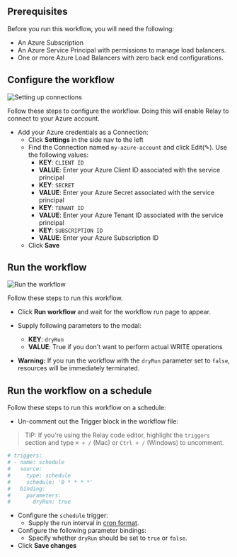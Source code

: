 ## Prerequisites

Before you run this workflow, you will need the following:  
- An Azure Subscription  
- An Azure Service Principal with permissions to manage load balancers.  
- One or more Azure Load Balancers with zero back end configurations.  

## Configure the workflow  

![Setting up connections](/azure-delete-empty-loadbalancers/media/connections.gif)

Follow these steps to configure the workflow. Doing this will enable Relay to connect to your Azure account. 

- Add your Azure credentials as a Connection:  
   - Click **Settings** in the side nav to the left
   - Find the Connection named `my-azure-account` and click Edit(✎). Use the following values:  
      - **KEY**: `CLIENT ID`  
      - **VALUE**: Enter your Azure Client ID associated with the service principal  
      - **KEY**: `SECRET`  
      - **VALUE**: Enter your Azure Secret associated with the service principal  
      - **KEY**: `TENANT ID`  
      - **VALUE**: Enter your Azure Tenant ID associated with the service principal    
      - **KEY**: `SUBSCRIPTION ID`  
      - **VALUE**: Enter your Azure Subscription ID   
   - Click **Save**  


## Run the workflow

![Run the workflow](/azure-delete-empty-loadbalancers/media/run-azure-lb.gif)

Follow these steps to run this workflow.

- Click **Run workflow** and wait for the workflow run page to appear.  
- Supply following parameters to the modal:  
   - **KEY**: `dryRun`  
   - **VALUE**: True if you don't want to perform actual WRITE operations  

- **Warning:** If you run the workflow with the `dryRun` parameter set to
   `false`, resources will be immediately terminated.  

## Run the workflow on a schedule  

Follow these steps to run this workflow on a schedule:  
-  Un-comment out the Trigger block in the workflow file:  

> TIP: If you're using the Relay code editor, highlight the `triggers` section and type `⌘ + /` (Mac) or `Ctrl + /` (Windows) to uncomment.  

```yaml
# triggers:
# - name: schedule
#   source:
#     type: schedule
#     schedule: '0 * * * *'
#   binding:
#     parameters:
#       dryRun: true
```

-  Configure the `schedule` trigger:  
   - Supply the run interval in [cron format](https://crontab.guru/).  
-  Configure the following parameter bindings:  
   - Specify whether `dryRun` should be set to `true` or `false`.  
-  Click **Save changes**
